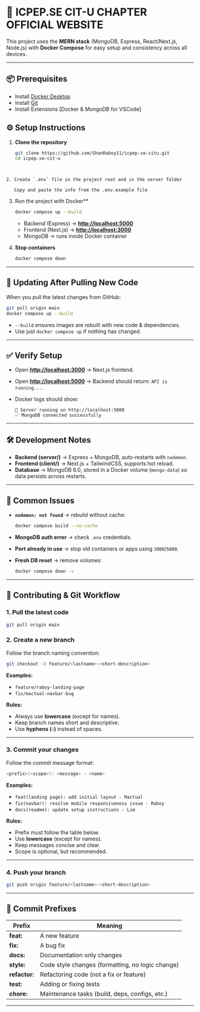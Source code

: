 # 🔵  ICPEP.SE CIT-U CHAPTER OFFICIAL WEBSITE

This project uses the **MERN stack** (MongoDB, Express, React/Next.js, Node.js) with **Docker Compose** for easy setup and consistency across all devices.

---

## 📦 Prerequisites
- Install [Docker Desktop](https://www.docker.com/products/docker-desktop)
- Install [Git](https://git-scm.com/)
- Install Extensions [Docker & MongoDB for VSCode]


## ⚙️ Setup Instructions

1. **Clone the repository**
   ```bash
   git clone https://github.com/ShanRaboy11/icpep-se-citu.git
   cd icpep.se-cit-u
````


2. Create `.env` file in the project root and in the server folder
   
   Copy and paste the info from the .env.example file

````

3. Run the project with Docker**

   ```bash
   docker compose up --build
   ````

   * Backend (Express) → **[http://localhost:5000](http://localhost:5000)**
   * Frontend (Next.js) → **[http://localhost:3000](http://localhost:3000)**
   * MongoDB → runs inside Docker container

4. **Stop containers**

   ```bash
   docker compose down
   ```

---

## 🔄 Updating After Pulling New Code

When you pull the latest changes from GitHub:

```bash
git pull origin main
docker compose up --build
```

* `--build` ensures images are rebuilt with new code & dependencies.
* Use just `docker compose up` if nothing has changed.

---

## ✅ Verify Setup

* Open **[http://localhost:3000](http://localhost:3000)** → Next.js frontend.
* Open **[http://localhost:5000](http://localhost:5000)** → Backend should return: `API is running...`.
* Docker logs should show:

  ```
  🚀 Server running on http://localhost:5000
  ✅ MongoDB connected successfully
  ```

---

## 🛠 Development Notes

* **Backend (server/)** → Express + MongoDB, auto-restarts with `nodemon`.
* **Frontend (client/)** → Next.js + TailwindCSS, supports hot reload.
* **Database** → MongoDB 6.0, stored in a Docker volume (`mongo-data`) so data persists across restarts.

---

## 📝 Common Issues

* **`nodemon: not found`** → rebuild without cache:

  ```bash
  docker compose build --no-cache
  ```
* **MongoDB auth error** → check `.env` credentials.
* **Port already in use** → stop old containers or apps using `3000`/`5000`.
* **Fresh DB reset** → remove volumes:

  ```bash
  docker compose down -v
  ```

---

## 🤝 Contributing & Git Workflow

### 1. Pull the latest code

```bash
git pull origin main
```

### 2. Create a new branch

Follow the branch naming convention:

```bash
git checkout -b feature/<lastname>-<short-description>
```

**Examples:**

* `feature/raboy-landing-page`
* `fix/mactual-navbar-bug`

**Rules:**

* Always use **lowercase** (except for names).
* Keep branch names short and descriptive.
* Use **hyphens (-)** instead of spaces.

---

### 3. Commit your changes

Follow the commit message format:

```bash
<prefix>(<scope>): <message> - <name>
```

**Examples:**

* `feat(landing page): add initial layout - Mactual`
* `fix(navbar): resolve mobile responsiveness issue - Raboy`
* `docs(readme): update setup instructions - Lim`

**Rules:**

* Prefix must follow the table below.
* Use **lowercase** (except for names).
* Keep messages concise and clear.
* Scope is optional, but recommended.

---

### 4. Push your branch

```bash
git push origin feature/<lastname>-<short-description>
```

---

## 📌 Commit Prefixes

| Prefix        | Meaning                                          |
| ------------- | ------------------------------------------------ |
| **feat:**     | A new feature                                    |
| **fix:**      | A bug fix                                        |
| **docs:**     | Documentation only changes                       |
| **style:**    | Code style changes (formatting, no logic change) |
| **refactor:** | Refactoring code (not a fix or feature)          |
| **test:**     | Adding or fixing tests                           |
| **chore:**    | Maintenance tasks (build, deps, configs, etc.)   |

---
